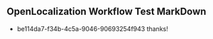 ## OpenLocalization Workflow Test MarkDown
* be114da7-f34b-4c5a-9046-90693254f943 thanks!

<!--HONumber=Aug16_HO5-->


